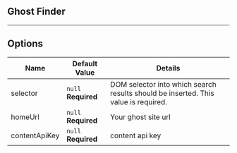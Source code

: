 ## Ghost Finder

---

## Options

| Name          | Default Value       | Details                                                                            |
| ------------- | ------------------- | ---------------------------------------------------------------------------------- |
| selector      | `null` **Required** | DOM selector into which search results should be inserted. This value is required. |
| homeUrl       | `null` **Required** | Your ghost site url                                                                |
| contentApiKey | `null` **Required** | content api key                                                                    |
